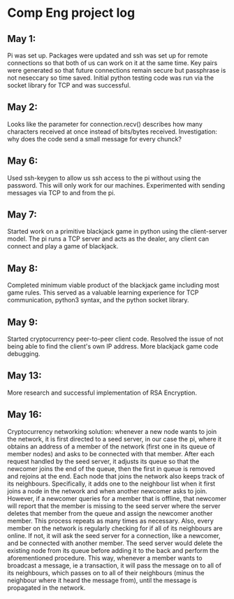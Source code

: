 # Comp Eng project log

## May 1:
Pi was set up. Packages were updated and ssh was set up for remote connections so that both of us can work on it at the same time. Key pairs were generated so that future connections remain secure but passphrase is not neseccary so time saved. Initial python testing code was run via the socket library for TCP and was successful.

## May 2:
Looks like the parameter for connection.recv() describes how many characters received at once instead of bits/bytes received. Investigation: why does the code send a small message for every chunck? 

## May 6:
Used ssh-keygen to allow us ssh access to the pi without using the password. This will only work for our machines. Experimented with sending messages via TCP to and from the pi.

## May 7:
Started work on a primitive blackjack game in python using the client-server model. The pi runs a TCP server and acts as the dealer, any client can connect and play a game of blackjack. 

## May 8:
Completed minimum viable product of the blackjack game including most game rules. This served as a valuable learning experience for TCP communication, python3 syntax, and the python socket library.

## May 9:
Started cryptocurrency peer-to-peer client code. Resolved the issue of not being able to find the client's own IP address. More blackjack game code debugging.

## May 13:
More research and successful implementation of RSA Encryption.

## May 16:
Cryptocurrency networking solution: whenever a new node wants to join the network, it is first directed to a seed server, in our case the pi, where it obtains an address of a member of the network (first one in its queue of member nodes) and asks to be connected with that member. After each request handled by the seed server, it adjusts its queue so that the newcomer joins the end of the queue, then the first in queue is removed and rejoins at the end. Each node that joins the network also keeps track of its neighbours. Specifically, it adds one to the neighbour list when it first joins a node in the network and when another newcomer asks to join. However, if a newcomer queries for a member that is offline, that newcomer will report that the member is missing to the seed server where the server deletes that member from the queue and assign the newcomer another member. This process repeats as many times as necessary. Also, every member on the network is regularly checking for if all of its neighbours are online. If not, it will ask the seed server for a connection, like a newcomer, and be connected with another member. The seed server would delete the existing node from its queue before adding it to the back and perform the aforementioned procedure. This way, whenever a member wants to broadcast a message, ie a transaction, it will pass the message on to all of its neighbours, which passes on to all of their neighbours (minus the neighbour where it heard the message from), until the message is propagated in the network.